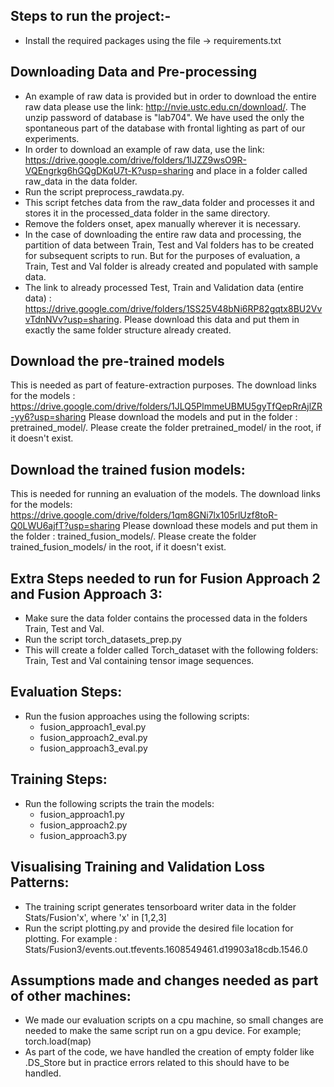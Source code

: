 Steps to run the project:-
-------------------------------------------------------
- Install the required packages using the file -> requirements.txt

Downloading Data and Pre-processing
-----------------------------------
- An example of raw data is provided but in order to download the entire raw data please use the link:
 http://nvie.ustc.edu.cn/download/. The unzip password of database is "lab704". We have used the only the spontaneous part of the database with frontal lighting as part of our experiments.
- In order to download an example of raw data, use the link: https://drive.google.com/drive/folders/1lJZZ9wsO9R-VQEngrkg6hGQgDKqU7t-K?usp=sharing and place in a folder called raw\_data in the data folder.
- Run the script preprocess\_rawdata.py.
- This script fetches data from the raw\_data folder and processes it and stores it in the processed\_data folder in the same directory.
- Remove the folders onset, apex manually wherever it is necessary.
- In the case of downloading the entire raw data and processing, the partition of data between Train, Test and Val folders has to be created for subsequent scripts to run. But for the purposes of evaluation, a Train, Test and Val folder is already created and populated with sample data.
- The link to already processed Test, Train and Validation data (entire data) : https://drive.google.com/drive/folders/1SS25V48bNi6RP82gqtx8BU2VvvTdnNVv?usp=sharing. Please download this data and put them in exactly the same folder structure already created.

Download the pre-trained models
-------------------------------
This is needed as part of feature-extraction purposes. 
The download links for the models : https://drive.google.com/drive/folders/1JLQ5PlmmeUBMU5gyTfQepRrAjlZR-yy6?usp=sharing
Please download the models and put in the folder : pretrained\_model/. Please create the folder pretrained\_model/ in the root, if it doesn't exist.

Download the trained fusion models:
-----------------------------------
This is needed for running an evaluation of the models.
The download links for the models: https://drive.google.com/drive/folders/1qm8GNi7lx105rlUzf8toR-Q0LWU6ajfT?usp=sharing
Please download these models and put them in the folder : trained\_fusion\_models/. Please create the folder trained\_fusion\_models/ in the root, if it doesn't exist.


Extra Steps needed to run for Fusion Approach 2 and Fusion Approach 3:
---------------------------------------------------------------------
- Make sure the data folder contains the processed data in the folders Train, Test and Val.
- Run the script torch\_datasets\_prep.py
- This will create a folder called Torch\_dataset with the following folders: Train, Test and Val containing tensor image sequences.


Evaluation Steps:
-----------------
- Run the fusion approaches using the following scripts:
	- fusion\_approach1\_eval.py
	- fusion\_approach2\_eval.py
	- fusion\_approach3\_eval.py


Training Steps:
--------------
- Run the following scripts the train the models:
	- fusion\_approach1.py
	- fusion\_approach2.py
	- fusion\_approach3.py

Visualising Training and Validation Loss Patterns:
--------------------------------------------------
- The training script generates tensorboard writer data in the folder Stats/Fusion'x', where 'x' in [1,2,3]
- Run the script plotting.py and provide the desired file location for plotting. For example : Stats/Fusion3/events.out.tfevents.1608549461.d19903a18cdb.1546.0
	
Assumptions made and changes needed as part of other machines:
--------------------------------------------------------------
- We made our evaluation scripts on a cpu machine, so small changes are needed to make the same script run on a gpu device. For example; torch.load(map)
- As part of the code, we have handled the creation of empty folder like .DS_Store but in practice errors related to this should have to be handled. 







